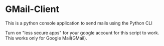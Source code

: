 # GMail-Client
This is a python console application to send mails using the Python CLI

Turn on "less secure apps" for your google account for this script to work.
This works only for Google Mail(GMail).
